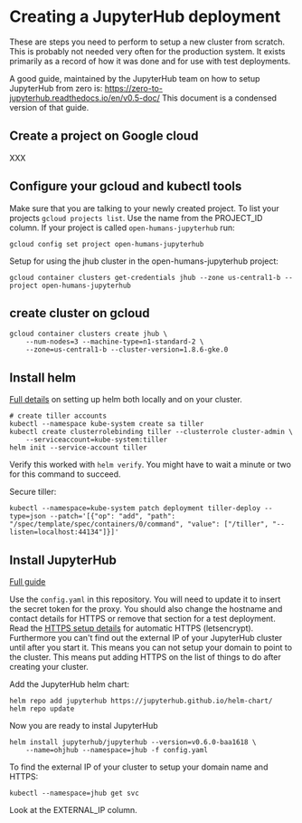 # Creating a JupyterHub deployment

These are steps you need to perform to setup a new cluster from scratch. This
is probably not needed very often for the production system. It exists primarily
as a record of how it was done and for use with test deployments.

A good guide, maintained by the JupyterHub team on how to setup JupyterHub from
zero is: https://zero-to-jupyterhub.readthedocs.io/en/v0.5-doc/ This document
is a condensed version of that guide.


## Create a project on Google cloud

XXX


## Configure your gcloud and kubectl tools

Make sure that you are talking to your newly created project. To list your
projects `gcloud projects list`. Use the name from the PROJECT_ID column.
If your project is called `open-humans-jupyterhub` run:

```
gcloud config set project open-humans-jupyterhub
```

Setup for using the jhub cluster in the open-humans-jupyterhub project:
```
gcloud container clusters get-credentials jhub --zone us-central1-b --project open-humans-jupyterhub
```


## create cluster on gcloud

```
gcloud container clusters create jhub \
    --num-nodes=3 --machine-type=n1-standard-2 \
    --zone=us-central1-b --cluster-version=1.8.6-gke.0
```


## Install helm

[Full details](https://zero-to-jupyterhub.readthedocs.io/en/v0.5-doc/setup-helm.html#setup-helm)
on setting up helm both locally and on your cluster.
```
# create tiller accounts
kubectl --namespace kube-system create sa tiller
kubectl create clusterrolebinding tiller --clusterrole cluster-admin \
    --serviceaccount=kube-system:tiller
helm init --service-account tiller
```

Verify this worked with `helm verify`. You might have to wait a minute or two
for this command to succeed.

Secure tiller:
```
kubectl --namespace=kube-system patch deployment tiller-deploy --type=json --patch='[{"op": "add", "path": "/spec/template/spec/containers/0/command", "value": ["/tiller", "--listen=localhost:44134"]}]'
```


## Install JupyterHub

[Full guide](https://zero-to-jupyterhub.readthedocs.io/en/v0.5-doc/setup-jupyterhub.html#setup-jupyterhub)

Use the `config.yaml` in this repository. You will need to update it to insert
the secret token for the proxy. You should also change the hostname and contact
details for HTTPS or remove that section for a test deployment. Read the
[HTTPS setup details](https://zero-to-jupyterhub.readthedocs.io/en/v0.5-doc/security.html#https)
for automatic HTTPS (letsencrypt). Furthermore you can't find out the external
IP of your JupyterHub cluster until after you start it. This means you can not
setup your domain to point to the cluster. This means put adding HTTPS on the
list of things to do after creating your cluster.

Add the JupyterHub helm chart:
```
helm repo add jupyterhub https://jupyterhub.github.io/helm-chart/
helm repo update
```

Now you are ready to instal JupyterHub
```
helm install jupyterhub/jupyterhub --version=v0.6.0-baa1618 \
    --name=ohjhub --namespace=jhub -f config.yaml
```

To find the external IP of your cluster to setup your domain name and HTTPS:
```
kubectl --namespace=jhub get svc
```
Look at the EXTERNAL_IP column.
